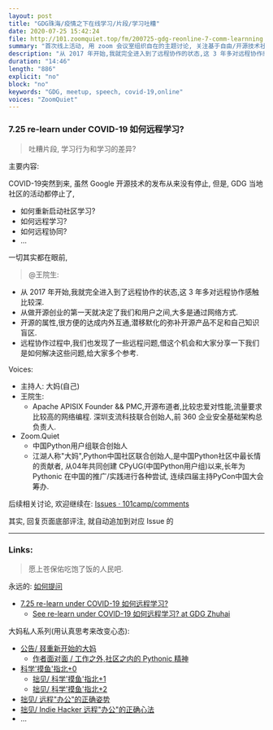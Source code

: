 ```yaml
---
layout: post
title: "GDG珠海/疫情之下在线学习/片段/学习吐糟"
date: 2020-07-25 15:42:24 
file: http://101.zoomquiet.top/fm/200725-gdg-reonline-7-comm-learnning.mp3
summary: "首次线上活动, 用 zoom 会议室组织自在的主题讨论, 关注基于自由/开源技术社区的在线学习是什么, 如何加入?"
description: "从 2017 年开始,我就完全进入到了远程协作的状态,这 3 年多对远程协作感触比较深.  从做开源创业的第一天就决定了我们和用户之间,大多是通过网络方式.  开源的属性,很方便的达成内外互通,潜移默化的弥补开源产品不足和自己知识盲区.  远程协作过程中,我们也发现了一些远程问题,借这个机会和大家分享一下我们是如何解决这些问题,给大家多个参考. "
duration: "14:46" 
length: "886"
explicit: "no" 
block: "no" 
keywords: "GDG, meetup, speech, covid-19,online"
voices: "ZoomQuiet"
---
```


### 7.25 re-learn under COVID-19 如何远程学习?
> 吐糟片段, 学习行为和学习的差异?

主要内容:

COVID-19突然到来,
虽然 Google 开源技术的发布从来没有停止,
但是, GDG 当地社区的活动都停止了,

- 如何重新启动社区学习?
- 如何远程学习?
- 如何远程协同?
- ...

一切其实都在眼前,

> @王院生:

- 从 2017 年开始,我就完全进入到了远程协作的状态,这 3 年多对远程协作感触比较深. 
- 从做开源创业的第一天就决定了我们和用户之间,大多是通过网络方式. 
- 开源的属性,很方便的达成内外互通,潜移默化的弥补开源产品不足和自己知识盲区. 
- 远程协作过程中,我们也发现了一些远程问题,借这个机会和大家分享一下我们是如何解决这些问题,给大家多个参考. 


Voices:

- 主持人:  大妈(自己)
- 王院生:
    + Apache APISIX Founder && PMC,开源布道者,比较忠爱对性能,流量要求比较高的网络编程. 深圳支流科技联合创始人,前 360 企业安全基础架构总负责人. 
- Zoom.Quiet
    + 中国Python用户组联合创始人
    + 江湖人称"大妈",Python中国社区联合创始人,是中国Python社区中最长情的贡献者, 从04年共同创建 CPyUG(中国Python用户组)以来,长年为 Pythonic 在中国的推广/实践进行各种尝试, 连续四届主持PyCon中国大会筹办. 


后续相关讨论, 欢迎继续在:
[Issues · 101camp/comments](https://github.com/101camp/comments/issues)


其实, 回复页面底部评注, 就自动追加到对应 Issue 的

-------------
### Links: 
> 愿上苍保佑吃饱了饭的人民吧.


永远的: [如何提问](https://gitlab.com/101camp/2py/tasks/wikis/HandBooks/Hb4Ask)

- [7.25 re-learn under COVID-19 如何远程学习?](https://mp.weixin.qq.com/s/QM1GhSOUJ8PuRL4gD-JynQ)
    + [See re-learn under COVID-19 如何远程学习? at GDG Zhuhai](https://gdg.community.dev/events/details/google-gdg-zhuhai-presents-re-learn-under-covid-19-ru-he-yuan-cheng-xue-xi/)



大妈私人系列(用认真思考来改变心态):

- [公告/ 叕重新开始的大妈](https://mp.weixin.qq.com/s/N5TuRRbF485D4Q90XdDA7g)
    + [作者面对面 / 工作之外,社区之内的 Pythonic 精神](https://mp.weixin.qq.com/s/Rj3YRIpecMIsV9UzEY4_lw)
- [科学'摸鱼'指北+0](https://mp.weixin.qq.com/s/Q-keoD_3L29zKNPnwLTFXw)
    + [拙见/ 科学'摸鱼'指北+1](https://mp.weixin.qq.com/s/fnu9dtLQVc_TiShluhXccw)
    + [拙见/ 科学'摸鱼'指北+2](https://mp.weixin.qq.com/s/4NZGKhdbAaanxNKZyQR-vg)
- [拙见/ 远程"办公"的正确姿势](https://mp.weixin.qq.com/s/XzN7if9-ntvOkIbRrT4s_Q)
- [拙见/ Indie Hacker 远程"办公"的正确心法](https://mp.weixin.qq.com/s/d28HqnF5aRs0jZ4tKwSmQg)
- ... 




